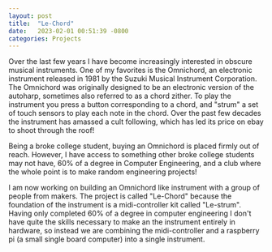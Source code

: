 ```yaml
---
layout: post
title:  "Le-Chord"
date:   2023-02-01 00:51:39 -0800
categories: Projects
---
```


Over the last few years I have become increasingly interested in obscure musical instruments. One of my favorites is the Omnichord, an electronic instrument released in 1981 by the Suzuki Musical Instrument Corporation. The Omnichord was originally designed to be an electronic version of the autoharp, sometimes also referred to as a chord zither. To play the instrument you press a button corresponding to a chord, and "strum" a set of touch sensors to play each note in the chord. Over the past few decades the instrument has amassed a cult following, which has led its price on ebay to shoot through the roof! 

Being a broke college student, buying an Omnichord is placed firmly out of reach. However, I have access to something other broke college students may not have, 60% of a degree in Computer Engineering, and a club where the whole point is to make random engineering projects!

I am now working on building an Omnichord like instrument with a group of people from makers.  The project is called "Le-Chord" because the foundation of the instrument is a midi-controller kit called "Le-strum". Having only completed 60% of a degree in computer engineering I don't have quite the skills necessary to make an the instrument entirely in hardware, so instead we are combining the midi-controller and a raspberry pi (a small single board computer) into a single instrument. 



